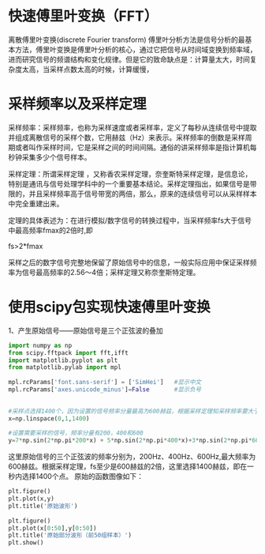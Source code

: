 # 快速傅里叶变换（FFT）

离散傅里叶变换(discrete Fourier transform) 傅里叶分析方法是信号分析的最基本方法，傅里叶变换是傅里叶分析的核心，通过它把信号从时间域变换到频率域，进而研究信号的频谱结构和变化规律。但是它的致命缺点是：计算量太大，时间复杂度太高，当采样点数太高的时候，计算缓慢，
# 采样频率以及采样定理

采样频率：采样频率，也称为采样速度或者采样率，定义了每秒从连续信号中提取并组成离散信号的采样个数，它用赫兹（Hz）来表示。采样频率的倒数是采样周期或者叫作采样时间，它是采样之间的时间间隔。通俗的讲采样频率是指计算机每秒钟采集多少个信号样本。

采样定理：所谓采样定理 ，又称香农采样定理，奈奎斯特采样定理，是信息论，特别是通讯与信号处理学科中的一个重要基本结论。采样定理指出，如果信号是带限的，并且采样频率高于信号带宽的两倍，那么，原来的连续信号可以从采样样本中完全重建出来。

定理的具体表述为：在进行模拟/数字信号的转换过程中，当采样频率fs大于信号中最高频率fmax的2倍时,即

fs>2*fmax

采样之后的数字信号完整地保留了原始信号中的信息，一般实际应用中保证采样频率为信号最高频率的2.56～4倍；采样定理又称奈奎斯特定理。

# 使用scipy包实现快速傅里叶变换
1、产生原始信号——原始信号是三个正弦波的叠加
```python
import numpy as np
from scipy.fftpack import fft,ifft
import matplotlib.pyplot as plt
from matplotlib.pylab import mpl
 
mpl.rcParams['font.sans-serif'] = ['SimHei']   #显示中文
mpl.rcParams['axes.unicode_minus']=False       #显示负号

 
#采样点选择1400个，因为设置的信号频率分量最高为600赫兹，根据采样定理知采样频率要大于信号频率2倍，所以这里设置采样频率为1400赫兹（即一秒内有1400个采样点，一样意思的）
x=np.linspace(0,1,1400)      
 
#设置需要采样的信号，频率分量有200，400和600
y=7*np.sin(2*np.pi*200*x) + 5*np.sin(2*np.pi*400*x)+3*np.sin(2*np.pi*600*x)
```
这里原始信号的三个正弦波的频率分别为，200Hz、400Hz、600Hz,最大频率为600赫兹。根据采样定理，fs至少是600赫兹的2倍，这里选择1400赫兹，即在一秒内选择1400个点。
原始的函数图像如下：
```python
plt.figure()
plt.plot(x,y)   
plt.title('原始波形')
 
plt.figure()
plt.plot(x[0:50],y[0:50])   
plt.title('原始部分波形（前50组样本）')
plt.show()
```
